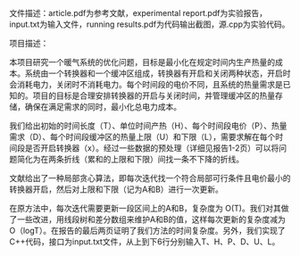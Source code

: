 文件描述：article.pdf为参考文献，experimental report.pdf为实验报告，input.txt为输入文件，running results.pdf为代码输出截图，源.cpp为实验代码。

项目描述：

本项目研究一个暖气系统的优化问题，目标是最小化在规定时间内生产热量的成本。系统由一个转换器和一个缓冲区组成，转换器有开启和关闭两种状态，开启时会消耗电力，关闭时不消耗电力。每个时间段的电价不同，且系统的热量需求是已知的。项目的目标是合理安排转换器的开启与关闭时间，并管理缓冲区的热量存储，确保在满足需求的同时，最小化总电力成本。

我们给出初始的时间长度（T）、单位时间产热（H）、每个时间段电价（P）、热量需求（D）、每个时间段缓冲区的热量上限（U）和下限（L），需要求解在每个时间段是否开启转换器（x）。经过一些数据的预处理（详细见报告1-2页）可以将问题简化为在两条折线（累和的上限和下限）间找一条不下降的折线。

文献给出了一种局部贪心算法，即每次迭代找一个符合局部可行条件且电价最小的转换器开启，然后对上限和下限（记为A和B）进行一次更新。

在原方法中，每次迭代需要更新一段区间上的A和B，复杂度为 O(T)。我们对其做了一些改进，用线段树和差分数组来维护A和B的值，这样每次更新的复杂度减为 O（logT）。在报告的最后两页证明了我们方法的时间复杂度。另外，我们实现了C++代码，接口为input.txt文件，从上到下6行分别输入T、H、P、D、U、L。
